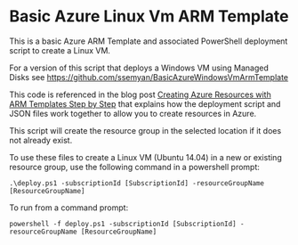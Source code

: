 # Basic Azure Linux Vm ARM Template
This is a basic Azure ARM Template and associated PowerShell deployment script to create a Linux VM. 

For a version of this script that deploys a Windows VM using Managed Disks see https://github.com/ssemyan/BasicAzureWindowsVmArmTemplate

This code is referenced in the blog post [Creating Azure Resources with ARM Templates Step by Step](https://blogs.msdn.microsoft.com/cloud_solution_architect/2016/11/11/creating-azure-resources-with-arm-templates-step-by-step) that explains how the deployment script and JSON files work together to allow you to create resources in Azure. 

This script will create the resource group in the selected location if it does not already exist. 

To use these files to create a Linux VM (Ubuntu 14.04) in a new or existing resource group, use the following command in a powershell prompt:

    .\deploy.ps1 -subscriptionId [SubscriptionId] -resourceGroupName [ResourceGroupName]
     
To run from a command prompt:

    powershell -f deploy.ps1 -subscriptionId [SubscriptionId] -resourceGroupName [ResourceGroupName]
